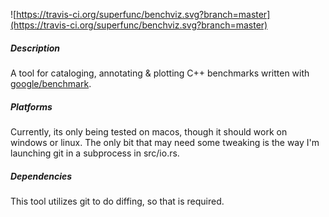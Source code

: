 ![https://travis-ci.org/superfunc/benchviz.svg?branch=master](https://travis-ci.org/superfunc/benchviz.svg?branch=master)

##### Description

A tool for cataloging, annotating & plotting C++ benchmarks
written with [google/benchmark](github.com/google/benchmark).

##### Platforms

Currently, its only being tested on macos, though it should work on
windows or linux. The only bit that may need some tweaking is the way
I'm launching git in a subprocess in src/io.rs.

##### Dependencies

This tool utilizes git to do diffing, so that is required.
